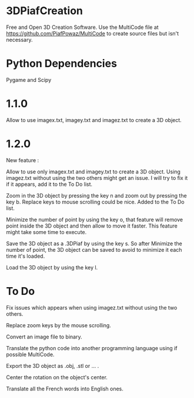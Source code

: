 # 3DPiafCreation
Free and Open 3D Creation Software. Use the MultiCode file at https://github.com/PiafPowaz/MultiCode to create source files but isn't necessary.

# Python Dependencies

Pygame and Scipy

# 1.1.0

Allow to use imagex.txt, imagey.txt and imagez.txt to create a 3D object.

# 1.2.0

New feature :

Allow to use only imagex.txt and imagey.txt to create a 3D object. Using imagez.txt without using the two others might get an issue. I will try to fix it if it appears, add it to the To Do list.

Zoom in the 3D object by pressing the key n and zoom out by pressing the key b. Replace keys to mouse scrolling could be nice. Added to the To Do list.

Minimize the number of point by using the key o, that feature will remove point inside the 3D object and then allow to move it faster. This feature might take some time to execute.

Save the 3D object as a .3DPiaf by using the key s. So after Minimize the number of point, the 3D object can be saved to avoid to minimize it each time it's loaded.

Load the 3D object by using the key l. 

# To Do

Fix issues which appears when using imagez.txt without using the two others. 

Replace zoom keys by the mouse scrolling. 

Convert an image file to binary.

Translate the python code into another programming language using if possible MultiCode.

Export the 3D object as .obj, .stl or ... . 

Center the rotation on the object's center.

Translate all the French words into English ones.
